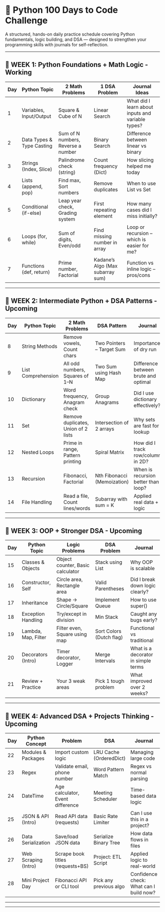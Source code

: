 # 🐍 Python 100 Days to Code Challenge

A structured, hands-on daily practice schedule covering Python fundamentals, logic building, and DSA — designed to strengthen your programming skills with journals for self-reflection.

---

## 📅 WEEK 1: Python Foundations + Math Logic -Working 

| Day | Python Topic           | 2 Math Problems                 | 1 DSA Problem                 | Journal Ideas                                |
|-----|------------------------|----------------------------------|-------------------------------|----------------------------------------------|
| 1   | Variables, Input/Output | Square & Cube of N              | Linear Search                 | What did I learn about inputs and variable types? |
| 2   | Data Types & Type Casting | Sum of N numbers, Reverse a number | Binary Search                 | Difference between linear vs binary          |
| 3   | Strings (Index, Slice) | Palindrome check (string)       | Count frequency (Dict)        | How slicing helped me today                  |
| 4   | Lists (append, pop)    | Find max, Sort numbers          | Remove duplicates             | When to use List vs Set                      |
| 5   | Conditional (if-else)  | Leap year check, Grading system | First repeating element       | How many cases did I miss initially?         |
| 6   | Loops (for, while)     | Sum of digits, Even/odd         | Find missing number in array  | Loop or recursion – which is easier for me?  |
| 7   | Functions (def, return)| Prime number, Factorial         | Kadane’s Algo (Max subarray sum) | Function vs inline logic – pros/cons     |

---

## 📅 WEEK 2: Intermediate Python + DSA Patterns - Upcoming 

| Day | Python Topic           | 2 Math Problems                 | DSA Pattern                   | Journal                                      |
|-----|------------------------|----------------------------------|-------------------------------|----------------------------------------------|
| 8   | String Methods         | Remove vowels, Count chars      | Two Pointers – Target Sum     | Importance of dry run                        |
| 9   | List Comprehension     | All odd numbers, Squares of 1–N | Two Sum using Hash Map        | Difference between brute and optimal         |
| 10  | Dictionary             | Word frequency, Anagram check   | Group Anagrams                | Did I use dictionary effectively?            |
| 11  | Set                    | Remove duplicates, Union of 2 lists | Intersection of 2 arrays  | Why sets are fast for lookup                |
| 12  | Nested Loops           | Prime in range, Pattern printing| Spiral Matrix                 | How did I track row/column in 2D?            |
| 13  | Recursion              | Fibonacci, Factorial            | Nth Fibonacci (Memoization)   | When is recursion better than loop?          |
| 14  | File Handling          | Read a file, Count lines/words  | Subarray with sum = K         | Applied real data + logic                    |

---

## 📅 WEEK 3: OOP + Stronger DSA - Upcoming 

| Day | Python Topic           | Logic Problems                  | DSA Problem                   | Journal                                      |
|-----|------------------------|----------------------------------|-------------------------------|----------------------------------------------|
| 15  | Classes & Objects      | Object counter, Basic calculator| Stack using List              | Why OOP is scalable                          |
| 16  | Constructor, Self      | Circle area, Rectangle area     | Valid Parentheses             | Did I break down logic clearly?              |
| 17  | Inheritance            | Shape → Circle/Square           | Implement Queue               | How to use super()                           |
| 18  | Exception Handling     | Try/except in division          | Min Stack                     | Caught any bugs early?                       |
| 19  | Lambda, Map, Filter    | Filter even, Square using map   | Sort Colors (Dutch flag)      | Functional vs traditional                    |
| 20  | Decorators (Intro)     | Timer decorator, Logger         | Merge Intervals               | What is a decorator in simple terms          |
| 21  | Review + Practice      | Your 3 weak areas               | Pick 1 tough problem          | What improved over 2 weeks?                  |

---

## 📅 WEEK 4: Advanced DSA + Projects Thinking - Upcoming 

| Day | Python Concept         | Problem                         | DSA                           | Journal                                      |
|-----|------------------------|----------------------------------|-------------------------------|----------------------------------------------|
| 22  | Modules & Packages     | Import custom logic             | LRU Cache (OrderedDict)       | Managing large code                          |
| 23  | Regex                  | Validate email, phone number    | Word Pattern Match            | Regex vs normal parsing                      |
| 24  | DateTime               | Age calculator, Event difference| Meeting Scheduler             | Time-based data logic                        |
| 25  | JSON & API (Intro)     | Read API data (requests)        | Basic Rate Limiter            | Can I use this in a project?                 |
| 26  | Data Serialization     | Save/load JSON data             | Serialize Binary Tree         | How data flows in files                      |
| 27  | Web Scraping (Intro)   | Scrape book titles (requests+BS)| Project: ETL Script           | Applied logic to real-world                  |
| 28  | Mini Project Day       | Fibonacci API or CLI tool       | Pick any previous algo        | Confidence check: What can I build now?      |

---

---

